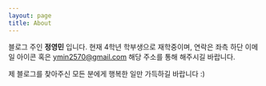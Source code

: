 ```yaml
---
layout: page
title: About
---
```


블로그 주인 **정영민** 입니다.
현재 4학년 학부생으로 재학중이며, 연락은 좌측 하단 이메일 아이콘 혹은 ymin2570@gmail.com 해당 주소를 통해 해주시길 바랍니다.

제 블로그를 찾아주신 모든 분에게 행복한 일만 가득하길 바랍니다 :)
